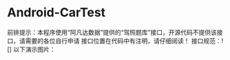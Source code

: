 # Android-CarTest
前排提示：本程序使用“阿凡达数据”提供的“驾照题库”接口，开源代码不提供该接口，请需要的各位自行申请
接口位置在代码中有注明，请仔细阅读！
接口规范：![]
以下演示图片：
